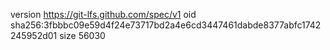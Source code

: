 version https://git-lfs.github.com/spec/v1
oid sha256:3fbbbc09e59d4f24e73717bd2a4e6cd3447461dabde8377abfc1742245952d01
size 56030
